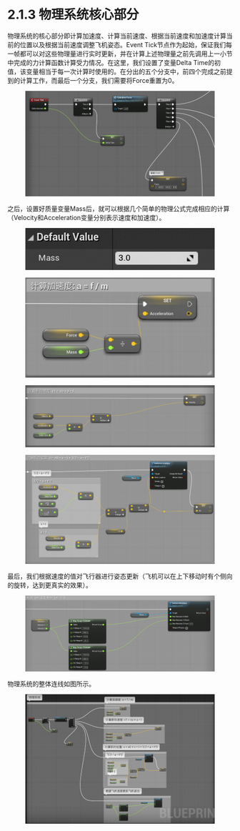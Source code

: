 # 2.1.3 物理系统核心部分

物理系统的核心部分即计算加速度、计算当前速度、根据当前速度和加速度计算当前的位置以及根据当前速度调整飞机姿态。Event Tick节点作为起始，保证我们每一帧都可以对这些物理量进行实时更新，并在计算上述物理量之前先调用上一小节中完成的力计算函数计算受力情况。在这里，我们设置了变量Delta Time的初值，该变量相当于每一次计算时使用的。在分出的五个分支中，前四个完成之前提到的计算工作，而最后一个分支，我们需要将Force重置为0。

<figure><img src="../../.gitbook/assets/image (2).png" alt=""><figcaption></figcaption></figure>

之后，设置好质量变量Mass后，就可以根据几个简单的物理公式完成相应的计算（Velocity和Acceleration变量分别表示速度和加速度）。

<figure><img src="../../.gitbook/assets/image (9).png" alt=""><figcaption></figcaption></figure>

<figure><img src="../../.gitbook/assets/image (63).png" alt=""><figcaption></figcaption></figure>

<figure><img src="../../.gitbook/assets/image (40).png" alt=""><figcaption></figcaption></figure>

<figure><img src="../../.gitbook/assets/image (76).png" alt=""><figcaption></figcaption></figure>

最后，我们根据速度的值对飞行器进行姿态更新（飞机可以在上下移动时有个侧向的旋转，达到更真实的效果）。

<figure><img src="../../.gitbook/assets/image (91).png" alt=""><figcaption></figcaption></figure>

物理系统的整体连线如图所示。

<figure><img src="../../.gitbook/assets/image (47).png" alt=""><figcaption></figcaption></figure>

